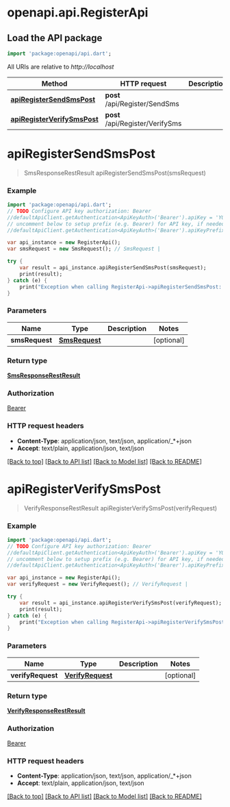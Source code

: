 # openapi.api.RegisterApi

## Load the API package
```dart
import 'package:openapi/api.dart';
```

All URIs are relative to *http://localhost*

Method | HTTP request | Description
------------- | ------------- | -------------
[**apiRegisterSendSmsPost**](RegisterApi.md#apiRegisterSendSmsPost) | **post** /api/Register/SendSms | 
[**apiRegisterVerifySmsPost**](RegisterApi.md#apiRegisterVerifySmsPost) | **post** /api/Register/VerifySms | 


# **apiRegisterSendSmsPost**
> SmsResponseRestResult apiRegisterSendSmsPost(smsRequest)



### Example 
```dart
import 'package:openapi/api.dart';
// TODO Configure API key authorization: Bearer
//defaultApiClient.getAuthentication<ApiKeyAuth>('Bearer').apiKey = 'YOUR_API_KEY';
// uncomment below to setup prefix (e.g. Bearer) for API key, if needed
//defaultApiClient.getAuthentication<ApiKeyAuth>('Bearer').apiKeyPrefix = 'Bearer';

var api_instance = new RegisterApi();
var smsRequest = new SmsRequest(); // SmsRequest | 

try { 
    var result = api_instance.apiRegisterSendSmsPost(smsRequest);
    print(result);
} catch (e) {
    print("Exception when calling RegisterApi->apiRegisterSendSmsPost: $e\n");
}
```

### Parameters

Name | Type | Description  | Notes
------------- | ------------- | ------------- | -------------
 **smsRequest** | [**SmsRequest**](SmsRequest.md)|  | [optional] 

### Return type

[**SmsResponseRestResult**](SmsResponseRestResult.md)

### Authorization

[Bearer](../README.md#Bearer)

### HTTP request headers

 - **Content-Type**: application/json, text/json, application/_*+json
 - **Accept**: text/plain, application/json, text/json

[[Back to top]](#) [[Back to API list]](../README.md#documentation-for-api-endpoints) [[Back to Model list]](../README.md#documentation-for-models) [[Back to README]](../README.md)

# **apiRegisterVerifySmsPost**
> VerifyResponseRestResult apiRegisterVerifySmsPost(verifyRequest)



### Example 
```dart
import 'package:openapi/api.dart';
// TODO Configure API key authorization: Bearer
//defaultApiClient.getAuthentication<ApiKeyAuth>('Bearer').apiKey = 'YOUR_API_KEY';
// uncomment below to setup prefix (e.g. Bearer) for API key, if needed
//defaultApiClient.getAuthentication<ApiKeyAuth>('Bearer').apiKeyPrefix = 'Bearer';

var api_instance = new RegisterApi();
var verifyRequest = new VerifyRequest(); // VerifyRequest | 

try { 
    var result = api_instance.apiRegisterVerifySmsPost(verifyRequest);
    print(result);
} catch (e) {
    print("Exception when calling RegisterApi->apiRegisterVerifySmsPost: $e\n");
}
```

### Parameters

Name | Type | Description  | Notes
------------- | ------------- | ------------- | -------------
 **verifyRequest** | [**VerifyRequest**](VerifyRequest.md)|  | [optional] 

### Return type

[**VerifyResponseRestResult**](VerifyResponseRestResult.md)

### Authorization

[Bearer](../README.md#Bearer)

### HTTP request headers

 - **Content-Type**: application/json, text/json, application/_*+json
 - **Accept**: text/plain, application/json, text/json

[[Back to top]](#) [[Back to API list]](../README.md#documentation-for-api-endpoints) [[Back to Model list]](../README.md#documentation-for-models) [[Back to README]](../README.md)

